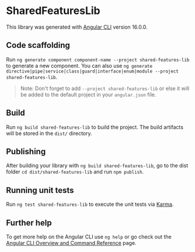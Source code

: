 # SharedFeaturesLib

This library was generated with [Angular CLI](https://github.com/angular/angular-cli) version 16.0.0.

## Code scaffolding

Run `ng generate component component-name --project shared-features-lib` to generate a new component. You can also use `ng generate directive|pipe|service|class|guard|interface|enum|module --project shared-features-lib`.
> Note: Don't forget to add `--project shared-features-lib` or else it will be added to the default project in your `angular.json` file. 

## Build

Run `ng build shared-features-lib` to build the project. The build artifacts will be stored in the `dist/` directory.

## Publishing

After building your library with `ng build shared-features-lib`, go to the dist folder `cd dist/shared-features-lib` and run `npm publish`.

## Running unit tests

Run `ng test shared-features-lib` to execute the unit tests via [Karma](https://karma-runner.github.io).

## Further help

To get more help on the Angular CLI use `ng help` or go check out the [Angular CLI Overview and Command Reference](https://angular.io/cli) page.
